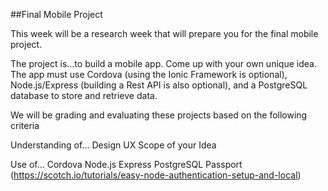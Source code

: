 ##Final Mobile Project

This week will be a research week that will prepare you for the final mobile project.

The project is...to build a mobile app. Come up with your own unique idea. The app must use Cordova (using the Ionic Framework is optional), Node.js/Express (building a Rest API is also optional), and a PostgreSQL database to store and retrieve data.

We will be grading and evaluating these projects based on the following criteria

Understanding of...
Design
UX
Scope of your Idea

Use of...
Cordova
Node.js
Express
PostgreSQL
Passport (https://scotch.io/tutorials/easy-node-authentication-setup-and-local)
